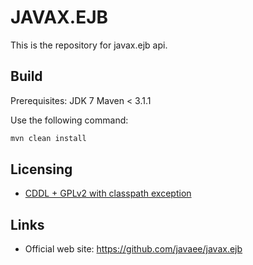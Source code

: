 # JAVAX.EJB

This is the repository for javax.ejb api.

## Build

Prerequisites:
JDK 7
Maven < 3.1.1

Use the following command:
```bash 
mvn clean install
```

## Licensing

- [CDDL + GPLv2 with classpath exception](https://oss.oracle.com/licenses/CDDL+GPL-1.1)

## Links

- Official web site: https://github.com/javaee/javax.ejb

